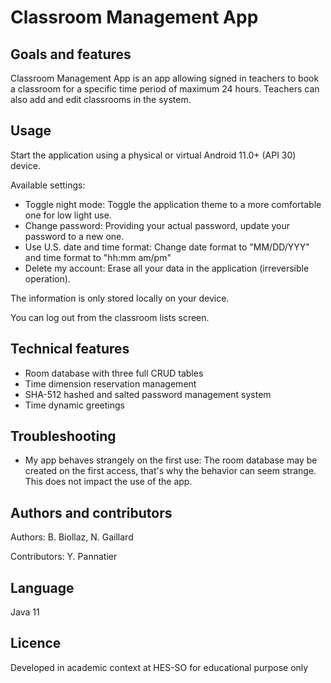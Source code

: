 # Classroom Management App

## Goals and features
Classroom Management App is an app allowing signed in teachers to book a classroom for a specific time period of maximum 24 hours. Teachers can also add and edit classrooms in the system.

## Usage
Start the application using a physical or virtual Android 11.0+ (API 30) device. 

Available settings:
- Toggle night mode: Toggle the application theme to a more comfortable one for low light use.
- Change password: Providing your actual password, update your password to a new one.
- Use U.S. date and time format: Change date format to "MM/DD/YYY" and time format to "hh:mm am/pm"
- Delete my account: Erase all your data in the application (irreversible operation).
               
The information is only stored locally on your device.

You can log out from the classroom lists screen.

## Technical features
- Room database with three full CRUD tables
- Time dimension reservation management
- SHA-512 hashed and salted password management system
- Time dynamic greetings

## Troubleshooting
- My app behaves strangely on the first use:
    The room database may be created on the first access, that's why the behavior can seem strange. This does not impact the use of the app.

## Authors and contributors
Authors: B. Biollaz, N. Gaillard

Contributors: Y. Pannatier
## Language
Java 11

## Licence
Developed in academic context at HES-SO for educational purpose only